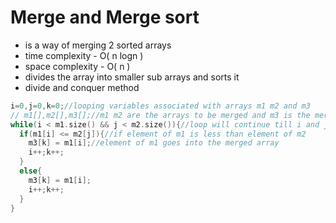 # Merge and Merge sort
- is a way of merging 2 sorted arrays
- time complexity - O( n logn )
- space complexity - O( n )
- divides the array into smaller sub arrays and sorts it
- divide and conquer method

``` cpp
i=0,j=0,k=0;//looping variables associated with arrays m1 m2 and m3
// m1[],m2[],m3[];//m1 m2 are the arrays to be merged and m3 is the merged array
while(i < m1.size() && j < m2.size()){//loop will continue till i and j are less than the size of the array
  if(m1[i] <= m2[j]){//if element of m1 is less than element of m2
    m3[k] = m1[i];//element of m1 goes into the merged array
    i++;k++;
  }
  else{
    m3[k] = m1[i];
    i++;k++;
  }
}
